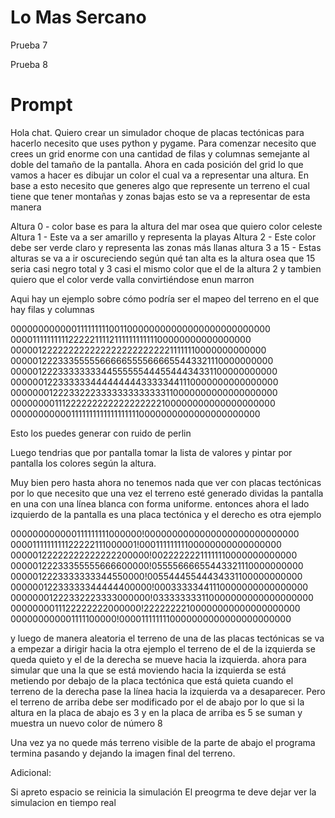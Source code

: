 # Lo Mas Sercano

Prueba 7

Prueba 8

# Prompt

Hola chat.
Quiero crear un simulador choque de placas tectónicas para hacerlo necesito que uses python y pygame.
Para comenzar necesito que crees un grid enorme  con una cantidad de filas y columnas semejante al doble del tamaño de la pantalla. Ahora en cada posición del grid lo que vamos a hacer es dibujar un color el cual va a representar una altura.
En base a esto necesito que generes algo que represente un terreno el cual tiene que tener montañas y zonas bajas esto se va a representar de esta manera 

Altura 0 - color base es para la altura del mar osea que quiero color celeste
Altura 1 - Este va a ser amarillo y representa la playas
Altura 2 - Este color debe ser verde claro y representa las zonas más llanas
altura 3  a 15 	- Estas alturas se va a ir oscureciendo según qué tan alta es la altura osea que 15 seria casi negro total y 3 casi el mismo color que el de la altura 2  y tambien quiero que el color verde valla convirtiéndose enun marron

Aqui hay un ejemplo sobre cómo podría ser el mapeo del terreno
en el que hay filas y columnas

000000000000111111111001100000000000000000000000000
00001111111111222221111211111111111100000000000000000
00000122222222222222222222222211111110000000000000
00000122233355555666665555666655443321110000000000
00000122233333333445555554445544434331100000000000
00000012233333344444444433333441110000000000000000
00000001222332223333333333333110000000000000000000
00000000111222222222222222222100000000000000000000
0000000000011111111111111111110000000000000000000000

Esto los puedes generar con ruido de perlin

Luego tendrias que por pantalla tomar la lista de valores y pintar por pantalla los colores según la altura.


Muy bien pero hasta ahora no tenemos nada que ver con placas tectónicas por lo que necesito que una vez el terreno esté generado dividas la pantalla en una con una línea blanca con forma uniforme. entonces ahora el lado izquierdo de la pantalla es una placa tectónica y el derecho es otra ejemplo 


000000000000111111111000000!0000000000000000000000000000
0000111111111122222111000001!00011111111100000000000000000
00000122222222222222200000!00222222211111110000000000000
00000122233355555666600000!05555666655443321110000000000
0000012223333333344550000!00554445544434331100000000000
00000012233333344444400000!00033333441110000000000000000
00000001222332223333000000!033333333110000000000000000000
0000000011122222222000000!22222222100000000000000000000
000000000001111100000!0000111111110000000000000000000000


y luego de manera aleatoria el terreno de una de las placas tectónicas se va a empezar a dirigir hacia la otra ejemplo el terreno de el de la izquierda se queda quieto y el de la derecha se mueve hacia la izquierda. ahora para simular que una la que se está moviendo hacia la izquierda se está metiendo por debajo de la placa tectónica que está quieta cuando el terreno de la derecha pase la línea hacia la izquierda va a desaparecer.
Pero el terreno de arriba debe ser modificado por el de abajo por lo que si la altura en la placa de abajo es 3 y en la placa de arriba es 5 se suman y muestra un nuevo color de número 8

Una vez ya no quede más terreno visible de la parte de abajo el programa termina pasando y dejando la imagen final del terreno.


Adicional:

Si apreto espacio se reinicia la simulación
El preogrma te deve dejar ver la simulacion en tiempo real

